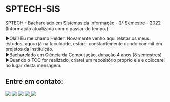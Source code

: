 # SPTECH-SIS
SPTECH - Bacharelado em Sistemas da Informação - 2° Semestre - 2022 (Informação atualizada com o passar do tempo.)

  ►Olá!! Eu me chamo Helder. Novamente venho aqui relatar os meus estudos, agora já na faculdade, estarei constantemente dando commit em projetos da instituição.<br>
  ►Bacharelado em Ciência da Computação, duração 4 anos (8 semestres)<br>
  ►Quando o TCC for realizado, criarei um repositório próprio ele e colocarei no lugar desta mensagem.
<div>
 <h2> Entre em contato: </h2>
 <a href="https://www.linkedin.com/in/helder-alvarenga/" target="_blank"><img src="https://img.shields.io/badge/-LinkedIn-%230077B5?style=for-the-badge&logo=linkedin&logoColor=white" target="_blank"></a> 
 <a href="mailto:heldergavioes@hotmail.com"><img src="https://img.shields.io/badge/Microsoft_Outlook-0078D4?style=for-the-badge&logo=microsoft-outlook&logoColor=white"" target="_blank"></a>
 <a href="https://www.facebook.com/OAnciao"><img src="https://img.shields.io/badge/Facebook-1877F2?style=for-the-badge&logo=facebook&logoColor=white"></a>
 <a href="https://api.whatsapp.com/send?phone=5511969181772&text=T%C3%A9cnico%20em%20Desenvolvimento%20de%20Sistemas%20-%20Helder%20D.R.%20Alvarenga" target="_blank"><img src="https://img.shields.io/badge/WhatsApp-25D366?style=for-the-badge&logo=whatsapp&logoColor=white">
 <a href="https://instagram.com/uken49" target="_blank"><img src="https://img.shields.io/badge/-Instagram-%23E4405F?style=for-the-badge&logo=instagram&logoColor=white" target="_blank"></a>
</div>
